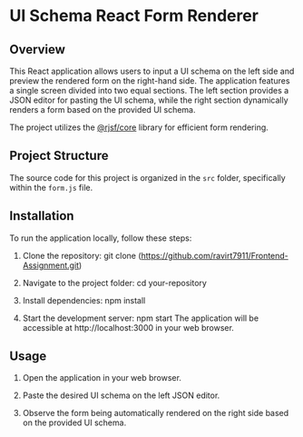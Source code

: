 # UI Schema React Form Renderer

## Overview

This React application allows users to input a UI schema on the left side and preview the rendered form on the right-hand side. The application features a single screen divided into two equal sections. The left section provides a JSON editor for pasting the UI schema, while the right section dynamically renders a form based on the provided UI schema.

The project utilizes the [@rjsf/core](https://github.com/rjsf-team/react-jsonschema-form) library for efficient form rendering.

## Project Structure

The source code for this project is organized in the `src` folder, specifically within the `form.js` file.

## Installation

To run the application locally, follow these steps:

1. Clone the repository:
   git clone (https://github.com/ravirt7911/Frontend-Assignment.git)
   
2. Navigate to the project folder:
   cd your-repository

3. Install dependencies:
   npm install

4. Start the development server:
   npm start
The application will be accessible at http://localhost:3000 in your web browser.

## Usage
1. Open the application in your web browser.

2. Paste the desired UI schema on the left JSON editor.

3. Observe the form being automatically rendered on the right side based on the provided UI schema.






